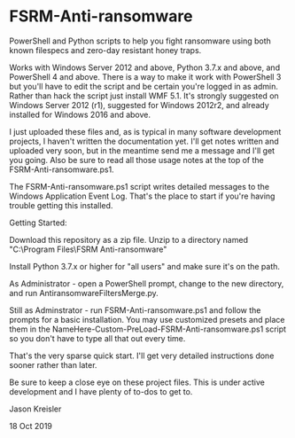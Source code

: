 # FSRM-Anti-ransomware
PowerShell and Python scripts to help you fight ransomware using both known filespecs and zero-day resistant honey traps.

Works with Windows Server 2012 and above, Python 3.7.x and above, and PowerShell 4 and above. There is a way to make it work with PowerShell 3 but you'll have to edit the script and be certain you're logged in as admin. Rather than hack the script just install WMF 5.1. It's strongly suggested on Windows Server 2012 (r1), suggested for Windows 2012r2, and already installed for Windows 2016 and above.

I just uploaded these files and, as is typical in many software development projects, I haven't written the documentation yet. I'll get notes written and uploaded very soon, but in the meantime send me a message and I'll get you going. Also be sure to read all those usage notes at the top of the FSRM-Anti-ransomware.ps1.

The FSRM-Anti-ransomware.ps1 script writes detailed messages to the Windows Application Event Log. That's the place to start if you're having trouble getting this installed.

Getting Started:

Download this repository as a zip file. Unzip to a directory named "C:\Program Files\FSRM Anti-ransomware"

Install Python 3.7.x or higher for "all users" and make sure it's on the path.

As Administrator - open a PowerShell prompt, change to the new directory, and run AntiransomwareFiltersMerge.py.

Still as Adminstrator - run FSRM-Anti-ransomware.ps1 and follow the prompts for a basic installation. You may use customized presets and place them in the NameHere-Custom-PreLoad-FSRM-Anti-ransomware.ps1 script so you don't have to type all that out every time.

That's the very sparse quick start. I'll get very detailed instructions done sooner rather than later.

Be sure to keep a close eye on these project files. This is under active development and I have plenty of to-dos to get to.

Jason Kreisler

18 Oct 2019
